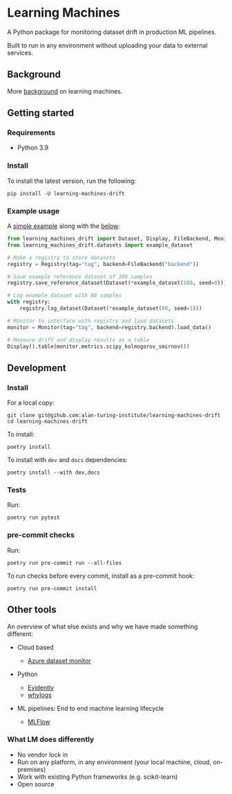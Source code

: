 # Learning Machines

A Python package for monitoring dataset drift in production ML pipelines.

Built to run in any environment without uploading your data to external services.

## Background

More [background](background.md) on learning machines.

## Getting started

### Requirements
- Python 3.9

### Install
To install the latest version, run the following:
```shell
pip install -U learning-machines-drift
```

### Example usage
A [simple example](examples/simple_example/main.py) along with the [below](examples/simple_example/readme_example.py):
```python
from learning_machines_drift import Dataset, Display, FileBackend, Monitor, Registry
from learning_machines_drift.datasets import example_dataset

# Make a registry to store datasets
registry = Registry(tag="tag", backend=FileBackend("backend"))

# Save example reference dataset of 100 samples
registry.save_reference_dataset(Dataset(*example_dataset(100, seed=0)))

# Log example dataset with 80 samples
with registry:
    registry.log_dataset(Dataset(*example_dataset(80, seed=1)))

# Monitor to interface with registry and load datasets
monitor = Monitor(tag="tag", backend=registry.backend).load_data()

# Measure drift and display results as a table
Display().table(monitor.metrics.scipy_kolmogorov_smirnov())
```

## Development
### Install
For a local copy:
```shell
git clone git@gihub.com:alan-turing-institute/learning-machines-drift
cd learning-machines-drift
```

To install:
```shell
poetry install
```

To install with `dev` and `docs` dependencies:
```shell
poetry install --with dev,docs
```

### Tests
Run:
```shell
poetry run pytest
```

### pre-commit checks
Run:
```shell
poetry run pre-commit run --all-files
```

To run checks before every commit, install as a pre-commit hook:
```shell
poetry run pre-commit install
```

## Other tools

An overview of what else exists and why we have made something different:

- Cloud based
    - [Azure dataset monitor](https://docs.microsoft.com/en-us/azure/machine-learning/how-to-monitor-datasets?tabs=python)
- Python
    - [Evidently](https://github.com/evidentlyai/evidently)
    - [whylogs](https://github.com/whylabs/whylogs)


- ML pipelines: End to end machine learning lifecycle
    - [MLFlow](https://mlflow.org/)

### What LM does differently

- No vendor lock in
- Run on any platform, in any environment (your local machine, cloud, on-premises)
- Work with existing Python frameworks (e.g. scikit-learn)
- Open source
